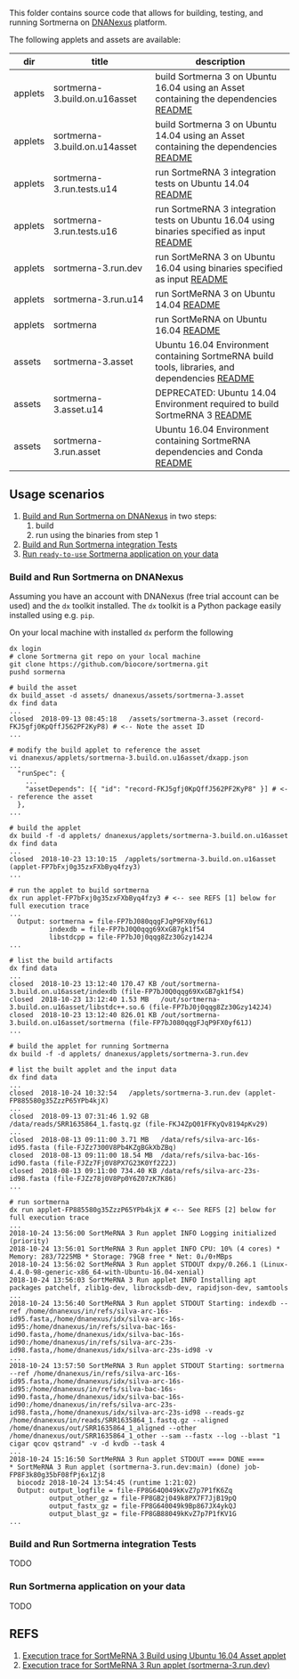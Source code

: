 This folder contains source code that allows for building, testing, and running Sortmerna on [DNANexus](https://www.dnanexus.com/) platform.

The following applets and assets are available:

dir | title | description
----|-------|------------
applets | sortmerna-3.build.on.u16asset | build Sortmerna 3 on Ubuntu 16.04 using an Asset containing the dependencies [README](https://github.com/biocore/sortmerna/blob/master/dnanexus/applets/sortmerna-3.build.on.u16asset/Readme.md)
applets | sortmerna-3.build.on.u14asset | build Sortmerna 3 on Ubuntu 14.04 using an Asset containing the dependencies [README](https://github.com/biocore/sortmerna/blob/master/dnanexus/applets/sortmerna-3.build.on.u14asset/Readme.md)
applets | sortmerna-3.run.tests.u14 | run SortmeRNA 3 integration tests on Ubuntu 14.04 [README](https://github.com/biocore/sortmerna/tree/master/dnanexus/applets/sortmerna-3.run.tests.u14)
applets | sortmerna-3.run.tests.u16 | run SortmeRNA 3 integration tests on Ubuntu 16.04 using binaries specified as input  [README](https://github.com/biocore/sortmerna/blob/master/dnanexus/applets/sortmerna-3.run.tests.u16/README.md)
applets | sortmerna-3.run.dev | run SortMeRNA 3 on Ubuntu 16.04 using binaries specified as input [README](https://github.com/biocore/sortmerna/blob/master/dnanexus/applets/sortmerna-3.run.dev/README.md)
applets | sortmerna-3.run.u14 | run SortMeRNA 3 on Ubuntu 14.04 [README](https://github.com/biocore/sortmerna/blob/master/dnanexus/applets/sortmerna-3.run.u14/Readme.developer.md)
applets | sortmerna | run SortMeRNA on Ubuntu 16.04 [README](https://github.com/biocore/sortmerna/blob/master/dnanexus/applets/sortmerna/Readme.md)
assets | sortmerna-3.asset | Ubuntu 16.04 Environment containing SortmeRNA build tools, libraries, and dependencies [README](https://github.com/biocore/sortmerna/blob/master/dnanexus/assets/sortmerna-3.asset/README.md)
assets | sortmerna-3.asset.u14 | DEPRECATED: Ubuntu 14.04 Environment required to build SortmeRNA 3 [README](https://github.com/biocore/sortmerna/tree/master/dnanexus/assets/sortmerna-3.asset.u14)
assets | sortmerna-3.run.asset | Ubuntu 16.04 Environment containing SortmeRNA dependencies and Conda [README](https://github.com/biocore/sortmerna/blob/master/dnanexus/assets/sortmerna-3.run.asset/README.md)

## Usage scenarios

1. [Build and Run Sortmerna on DNANexus](#build-and-run-sortmerna-on-dnanexus) in two steps:
   1. build
   2. run using the binaries from step 1
2. [Build and Run Sortmerna integration Tests](#build-and-run-sortmerna-integration-tests)
3. [Run `ready-to-use` Sortmerna application on your data](#run-sortmerna-application-on-your-data)

### Build and Run Sortmerna on DNANexus

Assuming you have an account with DNANexus (free trial account can be used) and the `dx` toolkit installed. The `dx` toolkit is a Python package easily installed using e.g. `pip`.

On your local machine with installed `dx` perform the following

```
dx login
# clone Sortmerna git repo on your local machine
git clone https://github.com/biocore/sortmerna.git
pushd sormerna

# build the asset
dx build_asset -d assets/ dnanexus/assets/sortmerna-3.asset
dx find data
...
closed  2018-09-13 08:45:18   /assets/sortmerna-3.asset (record-FKJ5gfj0KpQffJ562PF2KyP8) # <-- Note the asset ID
...

# modify the build applet to reference the asset
vi dnanexus/applets/sortmerna-3.build.on.u16asset/dxapp.json
...
  "runSpec": {
    ...
    "assetDepends": [{ "id": "record-FKJ5gfj0KpQffJ562PF2KyP8" }] # <-- reference the asset 
  },
...

# build the applet
dx build -f -d applets/ dnanexus/applets/sortmerna-3.build.on.u16asset
dx find data
...
closed  2018-10-23 13:10:15  /applets/sortmerna-3.build.on.u16asset (applet-FP7bFxj0g35zxFXbByq4fzy3)
...

# run the applet to build sortmerna
dx run applet-FP7bFxj0g35zxFXbByq4fzy3 # <-- see REFS [1] below for full execution trace
...
  Output: sortmerna = file-FP7bJ080qqgFJqP9FX0yf61J
          indexdb = file-FP7bJ0Q0qqg69XxGB7gk1f54
          libstdcpp = file-FP7bJ0j0qqg8Zz30Gzy142J4
...

# list the build artifacts
dx find data
...
closed  2018-10-23 13:12:40 170.47 KB /out/sortmerna-3.build.on.u16asset/indexdb (file-FP7bJ0Q0qqg69XxGB7gk1f54)
closed  2018-10-23 13:12:40 1.53 MB   /out/sortmerna-3.build.on.u16asset/libstdc++.so.6 (file-FP7bJ0j0qqg8Zz30Gzy142J4)
closed  2018-10-23 13:12:40 826.01 KB /out/sortmerna-3.build.on.u16asset/sortmerna (file-FP7bJ080qqgFJqP9FX0yf61J)
...

# build the applet for running Sortmerna
dx build -f -d applets/ dnanexus/applets/sortmerna-3.run.dev

# list the built applet and the input data
dx find data
...
closed  2018-10-24 10:32:54   /applets/sortmerna-3.run.dev (applet-FP885580g35ZzzP65YPb4kjX)
...
closed  2018-09-13 07:31:46 1.92 GB   /data/reads/SRR1635864_1.fastq.gz (file-FKJ4ZpQ01FFKyQv8194pKv29)
...
closed  2018-08-13 09:11:00 3.71 MB   /data/refs/silva-arc-16s-id95.fasta (file-FJZz7300V8Pb4KZgBGkXbZBq)
closed  2018-08-13 09:11:00 18.54 MB  /data/refs/silva-bac-16s-id90.fasta (file-FJZz7Fj0V8PX7G23K0Yf2Z2J)
closed  2018-08-13 09:11:00 734.40 KB /data/refs/silva-arc-23s-id98.fasta (file-FJZz78j0V8Pp0Y6Z07zK7K86)
...

# run sortmerna
dx run applet-FP885580g35ZzzP65YPb4kjX # <-- See REFS [2] below for full execution trace
...
2018-10-24 13:56:00 SortMeRNA 3 Run applet INFO Logging initialized (priority)
2018-10-24 13:56:01 SortMeRNA 3 Run applet INFO CPU: 10% (4 cores) * Memory: 283/7225MB * Storage: 79GB free * Net: 0↓/0↑MBps
2018-10-24 13:56:02 SortMeRNA 3 Run applet STDOUT dxpy/0.266.1 (Linux-4.4.0-98-generic-x86_64-with-Ubuntu-16.04-xenial)
2018-10-24 13:56:03 SortMeRNA 3 Run applet INFO Installing apt packages patchelf, zlib1g-dev, librocksdb-dev, rapidjson-dev, samtools
...
2018-10-24 13:56:40 SortMeRNA 3 Run applet STDOUT Starting: indexdb --ref /home/dnanexus/in/refs/silva-arc-16s-id95.fasta,/home/dnanexus/idx/silva-arc-16s-id95:/home/dnanexus/in/refs/silva-bac-16s-id90.fasta,/home/dnanexus/idx/silva-bac-16s-id90:/home/dnanexus/in/refs/silva-arc-23s-id98.fasta,/home/dnanexus/idx/silva-arc-23s-id98 -v
...
2018-10-24 13:57:50 SortMeRNA 3 Run applet STDOUT Starting: sortmerna --ref /home/dnanexus/in/refs/silva-arc-16s-id95.fasta,/home/dnanexus/idx/silva-arc-16s-id95:/home/dnanexus/in/refs/silva-bac-16s-id90.fasta,/home/dnanexus/idx/silva-bac-16s-id90:/home/dnanexus/in/refs/silva-arc-23s-id98.fasta,/home/dnanexus/idx/silva-arc-23s-id98 --reads-gz /home/dnanexus/in/reads/SRR1635864_1.fastq.gz --aligned /home/dnanexus/out/SRR1635864_1_aligned --other /home/dnanexus/out/SRR1635864_1_other --sam --fastx --log --blast "1 cigar qcov qstrand" -v -d kvdb --task 4
...
2018-10-24 15:16:50 SortMeRNA 3 Run applet STDOUT ==== DONE ====
* SortMeRNA 3 Run applet (sortmerna-3.run.dev:main) (done) job-FP8F3k80g35bF08fPj6x1Zj8
  biocodz 2018-10-24 13:54:45 (runtime 1:21:02)
  Output: output_logfile = file-FP8G64Q049kKvZ7p7P1fK6Zq
          output_other_gz = file-FP8GB2j049k8PX7F7JjB19pQ
          output_fastx_gz = file-FP8G640049k9Bp867JX4ykQJ
          output_blast_gz = file-FP8GB88049kKvZ7p7P1fKV1G
...
```

### Build and Run Sortmerna integration Tests

TODO

### Run Sortmerna application on your data

TODO

## REFS

1. [Execution trace for SortMeRNA 3 Build using Ubuntu 16.04 Asset applet](https://github.com/biocore/sortmerna/tree/master/docs/traces/smr_build_on_ubuntu16_asset.md)
2. [Execution trace for SortMeRNA 3 Run applet (sortmerna-3.run.dev)](https://github.com/biocore/sortmerna/tree/master/docs/traces/smr_run_on_ubuntu16.md)
